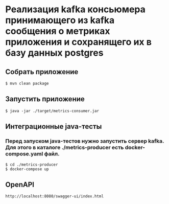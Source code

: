 # Реализация kafka консьюмера принимающего из kafka сообщения о метриках приложения и сохранящего их в базу данных postgres


## Собрать приложение
```
$ mvn clean package
```

## Запустить приложение
```
$ java -jar ./target/metrics-consumer.jar
```

## Интеграционные java-тесты
### Перед запуском java-тестов нужно запустить сервер kafka. Для этого в каталоге ./metrics-producer есть docker-compose.yaml файл.
```
$ cd ./metrics-producer
$ docker-compose up
```

## OpenAPI
```
http://localhost:8080/swagger-ui/index.html
```